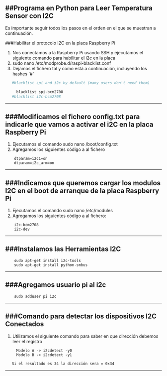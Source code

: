 ##Programa en Python para Leer Temperatura Sensor con I2C
-------------------------------------------------------------------------------------------

Es importante seguir todos los pasos en el orden en el que se muestran a continuación. 

###Habilitar el protocolo I2C en la placa Raspberry Pi

1. Nos conectamos a la Raspberry Pi usando SSH y ejecutamos el siguiente comando para habilitar el i2c en la placa
2. sudo nano /etc/modprobe.d/raspi-blacklist.conf
3. Dejamos el fichero tal y como está a continuación, incluyendo los hashes '#'
```python
   #blacklist spi and i2c by default (many users don't need them)

     blacklist spi-bcm2708
   #blacklist i2c-bcm2708
```
------------------------------------------------------------------------------------------
###Modificamos el fichero config.txt para indicarle que vamos a activar el i2C en la placa Raspberry Pi
------------------------------------------------------------------------------------------
1. Ejecutamos el comando    sudo nano /boot/config.txt
2. Agregamos los siguientes código a al fichero

```
    dtparam=i2c1=on
    dtparam=i2c_arm=on
```
------------------------------------------------------------------------------------------
###Indicamos que queremos cargar los modulos I2C en el boot de arranque de  la placa Raspberry Pi
------------------------------------------------------------------------------------------
1. Ejecutamos el comando  sudo nano /etc/modules
2. Agregamos los siguientes código a al fichero:    
```
    i2c-bcm2708
    i2c-dev
```

------------------------------------------------------------------------------------------
###Instalamos las Herramientas I2C
------------------------------------------------------------------------------------------
``` 
    sudo apt-get install i2c-tools
    sudo apt-get install python-smbus
```
------------------------------------------------------------------------------------------
###Agregamos usuario pi al i2c 
------------------------------------------------------------------------------------------
```
    sudo adduser pi i2c
```
------------------------------------------------------------------------------------------
###Comando para detectar los dispositivos I2C Conectados
------------------------------------------------------------------------------------------
1. Utilizamos el siguiente comando para saber en que dirección debemos leer el registro
```
     Modelo A -> i2cdetect -y0
     Modelo B -> i2cdetect -y1 
```

       Si el resultado es 34 la dirección sera = 0x34 
 ------------------------------------------------------------------------------------------ 
